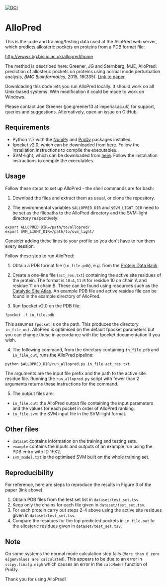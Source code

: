 [![DOI](https://zenodo.org/badge/doi/10.5281/zenodo.32016.svg)](http://dx.doi.org/10.5281/zenodo.32016)

# AlloPred

This is the code and training/testing data used at the AlloPred web server, which predicts allosteric pockets on proteins from a PDB format file:

http://www.sbg.bio.ic.ac.uk/allopred/home

The method is described here: Greener, JG and Sternberg, MJE, AlloPred: prediction of allosteric pockets on proteins using normal mode perturbation analysis, *BMC Bioinformatics*, 2015, 16(335). [Link to paper](http://bmcbioinformatics.biomedcentral.com/articles/10.1186/s12859-015-0771-1).

Downloading this code lets you run AlloPred locally. It should work on all Unix-based systems. With modification it could be made to work on Windows.

Please contact Joe Greener (joe.greener13 at imperial.ac.uk) for support, queries and suggestions. Alternatively, open an issue on GitHub.


## Requirements

* Python 2.7 with the [NumPy](http://www.numpy.org/) and [ProDy](http://prody.csb.pitt.edu/) packages installed.
* fpocket v2.0, which can be downloaded from [here](http://fpocket.sourceforge.net/). Follow the installation instructions to compile the executables.
* SVM-light, which can be downloaded from [here](http://svmlight.joachims.org/). Follow the installation instructions to compile the executables.


## Usage

Follow these steps to set up AlloPred - the shell commands are for bash:

1. Download the files and extract them as usual, or clone the repository.

2. The environmental variables `$ALLOPRED_DIR` and `$SVM_LIGHT_DIR` need to be set as the filepaths to the AlloPred directory and the SVM-light directory respectively:
  ```
  export ALLOPRED_DIR=/path/to/allopred/
  export SVM_LIGHT_DIR=/path/to/svm_light/
  ```
  Consider adding these lines to your profile so you don't have to run them every session.

Follow these step to run AlloPred:

1. Obtain a PDB format file (`in_file.pdb`), e.g. from the [Protein Data Bank](http://www.rcsb.org/pdb/home/home.do).

2. Create a one-line file (`act_res.txt`) containing the active site residues of the protein. The format is `10:A,11:B` for residue 10 on chain A and residue 11 on chain B. These can be found using resources such as the [Catalytic Site Atlas](http://www.ebi.ac.uk/thornton-srv/databases/CSA/). An example PDB file and active residue file can be found in the example directory of AlloPred.

3. Run fpocket v2.0 on the PDB file:
  ```
  fpocket -f in_file.pdb
  ```
  This assumes `fpocket` is on the path. This produces the directory `in_file_out`. AlloPred is optimised on the default fpocket parameters but you can change these in accordance with the fpocket documentation if you wish.

4. The following command, from the directory containing `in_file.pdb` and `in_file_out`, runs the AlloPred pipeline:
  ```
  python $ALLOPRED_DIR/run_allopred.py in_file act_res.txt
  ```
  The arguments are the input file prefix and the path to the active site residue file. Running the `run_allopred.py` script with fewer than 2 arguments returns these instructions for the command.

5. The output files are:
  * `in_file.out`: the AlloPred output file containing the input parameters and the values for each pocket in order of AlloPred ranking.
  * `in_file.svm`: the SVM input file in the SVM-light format.


## Other files

* `dataset` contains information on the training and testing sets.
* `example` contains the inputs and outputs of an example run using the PDB entry with ID 1FX2.
* `svm_model.txt` is the optimised SVM built on the whole training set.


## Reproducibility

For reference, here are steps to reproduce the results in Figure 3 of the paper (link above):

1. Obtain PDB files from the test set list in `dataset/test_set.tsv`.
2. Keep only the chains for each file given in `dataset/test_set.tsv`.
3. For each protein carry out steps 2-4 above using the active site residues given in `dataset/test_set.tsv`.
4. Compare the residues for the top predicted pockets in `in_file.out` to the allosteric residues given in `dataset/test_set.tsv`.


## Note

On some systems the normal mode calculation step fails (`More than 6 zero eigenvalues are calculated`). This appears to be due to an error in `scipy.linalg.eigh` which causes an error in the `calcModes` function of ProDy.

Thank you for using AlloPred!
